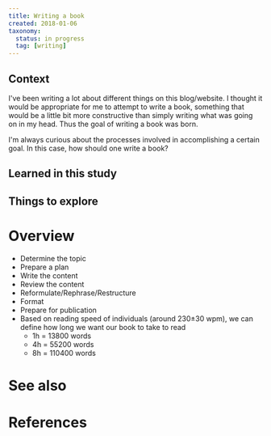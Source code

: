 ```yaml
---
title: Writing a book
created: 2018-01-06
taxonomy:
  status: in progress
  tag: [writing]
---
```


## Context
I've been writing a lot about different things on this blog/website. I thought it would be appropriate for me to attempt to write a book, something that would be a little bit more constructive than simply writing what was going on in my head. Thus the goal of writing a book was born.

I'm always curious about the processes involved in accomplishing a certain goal. In this case, how should one write a book?

## Learned in this study

## Things to explore

# Overview
* Determine the topic
* Prepare a plan
* Write the content
* Review the content
* Reformulate/Rephrase/Restructure
* Format
* Prepare for publication
* Based on reading speed of individuals (around 230±30 wpm), we can define how long we want our book to take to read
	* 1h = 13800 words
	* 4h = 55200 words
	* 8h = 110400 words

# See also

# References

